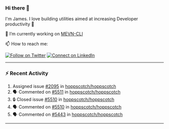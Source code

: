 ### Hi there 👋

I'm James. I love building utilities aimed at increasing Developer productivity :raised_hands: 

🔭 I’m currently working on [MEVN-CLI](https://github.com/madlabsinc/mevn-cli)

📫 How to reach me:

[![Follow on Twitter](https://img.shields.io/badge/--twitter?label=Twitter&logo=Twitter&style=social)](https://twitter.com/james_madhacks) [![Connect on LinkedIn](https://img.shields.io/badge/--linkedin?label=LinkedIn&logo=LinkedIn&style=social)](https://www.linkedin.com/in/jamesgeorge007)

---

### :zap: Recent Activity

<!--START_SECTION:activity-->
1.  Assigned issue [#2095](https://github.com/hoppscotch/hoppscotch/issues/2095) in [hoppscotch/hoppscotch](https://github.com/hoppscotch/hoppscotch)
2. 🗣 Commented on [#5511](https://github.com/hoppscotch/hoppscotch/issues/5511#issuecomment-3443881377) in [hoppscotch/hoppscotch](https://github.com/hoppscotch/hoppscotch)
3. 🔒 Closed issue [#5510](https://github.com/hoppscotch/hoppscotch/issues/5510) in [hoppscotch/hoppscotch](https://github.com/hoppscotch/hoppscotch)
4. 🗣 Commented on [#5510](https://github.com/hoppscotch/hoppscotch/issues/5510#issuecomment-3443827475) in [hoppscotch/hoppscotch](https://github.com/hoppscotch/hoppscotch)
5. 🗣 Commented on [#5443](https://github.com/hoppscotch/hoppscotch/issues/5443#issuecomment-3443771581) in [hoppscotch/hoppscotch](https://github.com/hoppscotch/hoppscotch)
<!--END_SECTION:activity-->

---

<!--
**jamesgeorge007/jamesgeorge007** is a ✨ _special_ ✨ repository because its `README.md` (this file) appears on your GitHub profile.

Here are some ideas to get you started:

- 🌱 I’m currently learning ...
- 👯 I’m looking to collaborate on ...
- 🤔 I’m looking for help with ...
- 💬 Ask me about ...
- 😄 Pronouns: ...
- ⚡ Fun fact: ...
-->
